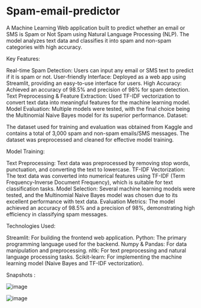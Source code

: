 # Spam-email-predictor
A Machine Learning Web application built to predict whether an email or SMS is Spam or Not Spam using Natural Language Processing (NLP). The model analyzes text data and classifies it into spam and non-spam categories with high accuracy.

Key Features:

Real-time Spam Detection: Users can input any email or SMS text to predict if it is spam or not.
User-friendly Interface: Deployed as a web app using Streamlit, providing an easy-to-use interface for users.
High Accuracy: Achieved an accuracy of 98.5% and precision of 98% for spam detection.
Text Preprocessing & Feature Extraction: Used TF-IDF vectorization to convert text data into meaningful features for the machine learning model.
Model Evaluation: Multiple models were tested, with the final choice being the Multinomial Naive Bayes model for its superior performance.
Dataset:

The dataset used for training and evaluation was obtained from Kaggle and contains a total of 3,000 spam and non-spam emails/SMS messages. The dataset was preprocessed and cleaned for effective model training.

Model Training:

Text Preprocessing: Text data was preprocessed by removing stop words, punctuation, and converting the text to lowercase.
TF-IDF Vectorization: The text data was converted into numerical features using TF-IDF (Term Frequency-Inverse Document Frequency), which is suitable for text classification tasks.
Model Selection: Several machine learning models were tested, and the Multinomial Naive Bayes model was chosen due to its excellent performance with text data.
Evaluation Metrics: The model achieved an accuracy of 98.5% and a precision of 98%, demonstrating high efficiency in classifying spam messages.


Technologies Used:

Streamlit: For building the frontend web application.
Python: The primary programming language used for the backend.
Numpy & Pandas: For data manipulation and preprocessing.
nltk: For text preprocessing and natural language processing tasks.
Scikit-learn: For implementing the machine learning model (Naive Bayes and TF-IDF vectorization).

Snapshots : 

![image](https://github.com/user-attachments/assets/d98ba981-9b0e-43e3-b61e-96669c4cef0c)



![image](https://github.com/user-attachments/assets/ad416233-c4dc-4953-862a-5e8c0628224e)
